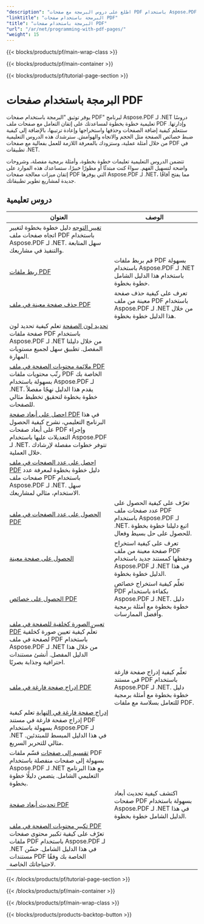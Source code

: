 ```yaml
---
"description": "اطلع على دروس البرمجة مع صفحات PDF باستخدام Aspose.PDF لـ .NET. تعلّم كيفية التعامل مع صفحات ملفات PDF وتخصيصها."
"linktitle": "البرمجة باستخدام صفحات PDF"
"title": "البرمجة باستخدام صفحات PDF"
"url": "/ar/net/programming-with-pdf-pages/"
"weight": 15
---
```


{{< blocks/products/pf/main-wrap-class >}}

{{< blocks/products/pf/main-container >}}

{{< blocks/products/pf/tutorial-page-section >}}

# البرمجة باستخدام صفحات PDF

يوفر توثيق "البرمجة باستخدام صفحات PDF" لبرنامج Aspose.PDF لـ .NET دروسًا تعليمية خطوة بخطوة لمساعدتك على إتقان التعامل مع صفحات ملف PDF وإدارتها. ستتعلم كيفية إضافة الصفحات وحذفها واستخراجها وإعادة ترتيبها، بالإضافة إلى كيفية ضبط خصائص الصفحة مثل الحجم والاتجاه والهوامش. سترشدك هذه الدروس التعليمية من خلال أمثلة عملية، وستزودك بالمعرفة اللازمة للعمل بفعالية مع صفحات PDF في تطبيقات .NET.

تتضمن الدروس التعليمية تعليمات خطوة بخطوة، وأمثلة برمجية مفصلة، وشروحات واضحة لتسهيل الفهم. سواءً كنت مبتدئًا أو مطورًا خبيرًا، ستساعدك هذه الموارد على إتقان ميزات معالجة صفحات PDF التي يوفرها Aspose.PDF لـ .NET، مما يفتح آفاقًا جديدة لمشاريع تطوير تطبيقاتك.

## دروس تعليمية
| العنوان | الوصف |
| --- | --- | 
| [تغيير التوجه](./change-orientation/) دليل خطوة بخطوة لتغيير اتجاه صفحات ملف PDF باستخدام Aspose.PDF لـ .NET. سهل المتابعة والتنفيذ في مشاريعك.  
| [ربط ملفات PDF](./concatenate-pdf-files/) | قم بربط ملفات PDF بسهولة باستخدام Aspose.PDF لـ .NET باستخدام هذا الدليل الشامل خطوة بخطوة. |  
| [حذف صفحة معينة في ملف PDF](./delete-particular-page/) |تعرف على كيفية حذف صفحة معينة من ملف PDF باستخدام Aspose.PDF لـ .NET من خلال هذا الدليل خطوة بخطوة. |  
| [تحديد لون الصفحة](./determine-page-color/) تعلم كيفية تحديد لون صفحة ملفات PDF باستخدام Aspose.PDF لـ .NET من خلال دليلنا المفصل. تطبيق سهل لجميع مستويات المهارة.  
| [ملائمة محتويات الصفحة في ملف PDF](./fit-page-contents/) رتّب محتويات ملفات PDF الخاصة بك بسهولة باستخدام Aspose.PDF لـ .NET. يقدم هذا الدليل نهجًا مفصلاً خطوة بخطوة لتحقيق تخطيط مثالي للصفحات.  
| [احصل على أبعاد صفحة PDF](./get-dimensions/) في هذا البرنامج التعليمي، نشرح كيفية الحصول على أبعاد صفحات PDF وإجراء التعديلات عليها باستخدام Aspose.PDF لـ .NET. تتوفر خطوات مفصلة لإرشادك خلال العملية.  
| [احصل على عدد الصفحات في ملف PDF](./get-number-of-pages/) دليل خطوة بخطوة لمعرفة عدد صفحات ملف PDF باستخدام Aspose.PDF لـ .NET. سهل الاستخدام، مثالي لمشاريعك.  
| [الحصول على عدد الصفحات في ملف PDF](./get-page-count/) | تعرّف على كيفية الحصول على عدد صفحات ملف PDF باستخدام Aspose.PDF لـ .NET. اتبع دليلنا خطوة بخطوة للحصول على حل بسيط وفعال. |  
| [الحصول على صفحة معينة](./get-particular-page/) |تعرف على كيفية استخراج صفحة معينة من ملف PDF وحفظها كمستند جديد باستخدام Aspose.PDF لـ .NET في هذا الدليل خطوة بخطوة. |  
| [الحصول على خصائص PDF](./get-properties/) | تعلّم كيفية استخراج خصائص PDF بكفاءة باستخدام Aspose.PDF لـ .NET. دليل خطوة بخطوة مع أمثلة برمجية وأفضل الممارسات. |  
| [تعيين الصورة كخلفية للصفحة في ملف PDF](./image-as-background/) تعلّم كيفية تعيين صورة كخلفية لصفحة في ملف PDF باستخدام Aspose.PDF لـ .NET من خلال هذا الدليل المفصل. أنشئ مستندات احترافية وجذابة بصريًا.  
| [إدراج صفحة فارغة في ملف PDF](./insert-empty-page/) | تعلّم كيفية إدراج صفحة فارغة في مستند PDF باستخدام Aspose.PDF لـ .NET. دليل خطوة بخطوة مع أمثلة برمجية للتعامل بسلاسة مع ملفات PDF. |  
| [إدراج صفحة فارغة في النهاية](./insert-empty-page-at-end/) تعلم كيفية إدراج صفحة فارغة في مستند PDF بسهولة باستخدام Aspose.PDF لـ .NET في هذا الدليل المبسط للمبتدئين. مثالي للتحرير السريع.  
| [تقسيم إلى صفحات](./split-to-pages/) قسّم ملفات PDF بسهولة إلى صفحات منفصلة باستخدام Aspose.PDF لـ .NET مع هذا البرنامج التعليمي الشامل. يتضمن دليلًا خطوة بخطوة.  
| [تحديث أبعاد صفحة PDF](./update-dimensions/) |اكتشف كيفية تحديث أبعاد صفحات PDF بسهولة باستخدام Aspose.PDF لـ .NET في هذا الدليل الشامل خطوة بخطوة. |  
| [تكبير محتويات الصفحة في ملف PDF](./zoom-to-page-contents/) تعرّف على كيفية تكبير محتوى صفحات ملفات PDF باستخدام Aspose.PDF لـ .NET في هذا الدليل الشامل. حسّن مستندات PDF الخاصة بك وفقًا لاحتياجاتك الخاصة.  

{{< /blocks/products/pf/tutorial-page-section >}}

{{< /blocks/products/pf/main-container >}}

{{< /blocks/products/pf/main-wrap-class >}}

{{< blocks/products/products-backtop-button >}}